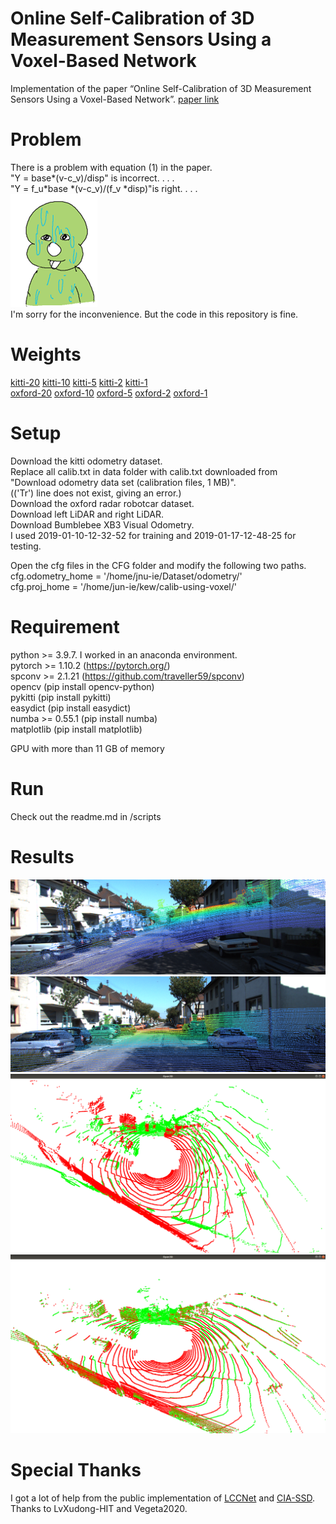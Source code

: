 
# Online Self-Calibration of 3D Measurement Sensors Using a Voxel-Based Network
Implementation of the paper “Online Self-Calibration of 3D Measurement Sensors Using a Voxel-Based Network”.
[paper link](https://www.mdpi.com/1424-8220/22/17/6447)

# Problem 
There is a problem with equation (1) in the paper.</br>
"Y = base*(v-c_v)/disp" is incorrect. . . .</br>
"Y = f_u*base *(v-c_v)/(f_v *disp)"is right. . . .</br>
![joatmang](https://github.com/sjg918/calib-using-voxel/blob/main/image.png?raw=true)</br>
I'm sorry for the inconvenience. But the code in this repository is fine.</br>

# Weights
[kitti-20](https://drive.google.com/file/d/1NLUlefJneNaEobW2UAOfEuaAeQy2QMDJ/view?usp=sharing)
[kitti-10](https://drive.google.com/file/d/1wYBOvj-7mnxLn9sHM64SLcbbvo7yHmVI/view?usp=sharing)
[kitti-5](https://drive.google.com/file/d/1AthkLpAqcSC9ISgS15GyUOp2rOq2NMue/view?usp=sharing)
[kitti-2](https://drive.google.com/file/d/1n3WNJm3KWww4FnJLyNc9HDCiV5paHYyv/view?usp=sharing)
[kitti-1](https://drive.google.com/file/d/1UBlR7DXxaHBPAL0APhhFkdFA6Z18YT5S/view?usp=sharing)
</br>
[oxford-20](https://drive.google.com/file/d/1IeAwl52uiWoeLV31AXfLmP5ycqPj1wFl/view?usp=sharing)
[oxford-10](https://drive.google.com/file/d/1hm1SUMxjWxZniyfiC2B1ZPEvA6o5WrW0/view?usp=sharing)
[oxford-5](https://drive.google.com/file/d/1MUiRXbYlGBVyQAJSjoLTogJg6e_c-0dX/view?usp=sharing)
[oxford-2](https://drive.google.com/file/d/10Nnd1422X4exfgXmWc7-afQr1setLQlr/view?usp=sharing)
[oxford-1](https://drive.google.com/file/d/1zSUcMKMNmxVRIwWgM3wJhrebtvuwZALy/view?usp=sharing)

# Setup
Download the kitti odometry dataset. </br>
Replace all calib.txt in data folder with calib.txt downloaded from "Download odometry data set (calibration files, 1 MB)". </br>
(('Tr') line does not exist, giving an error.) </br>
Download the oxford radar robotcar dataset. </br>
Download left LiDAR and right LiDAR. </br>
Download Bumblebee XB3 Visual Odometry. </br>
I used 2019-01-10-12-32-52 for training and 2019-01-17-12-48-25 for testing. </br>

Open the cfg files in the CFG folder and modify the following two paths. </br>
cfg.odometry_home = '/home/jnu-ie/Dataset/odometry/' </br>
cfg.proj_home = '/home/jun-ie/kew/calib-using-voxel/' </br>

# Requirement
python >= 3.9.7. I worked in an anaconda environment. </br>
pytorch >= 1.10.2 (https://pytorch.org/) </br>
spconv >= 2.1.21 (https://github.com/traveller59/spconv) </br>
opencv (pip install opencv-python) </br>
pykitti (pip install pykitti) </br>
easydict (pip install easydict) </br>
numba >= 0.55.1 (pip install numba) </br>
matplotlib (pip install matplotlib) </br>

GPU with more than 11 GB of memory </br>

# Run
Check out the readme.md in /scripts

# Results
![kitti-input](https://github.com/sjg918/calib-using-voxel/blob/main/results/input.png?raw=true)
![kitti-pred](https://github.com/sjg918/calib-using-voxel/blob/main/results/pred01.png?raw=true)
</br>
![oxford-input](https://github.com/sjg918/calib-using-voxel/blob/main/results/2022-08-28%2015-26-46.png?raw=true)
![oxford-pred](https://github.com/sjg918/calib-using-voxel/blob/main/results/2022-08-28%2015-26-24.png?raw=true)
</br>

# Special Thanks
I got a lot of help from the public implementation of [LCCNet](https://github.com/LvXudong-HIT/LCCNet) and [CIA-SSD](https://github.com/Vegeta2020/CIA-SSD). </br>
Thanks to LvXudong-HIT and Vegeta2020.
